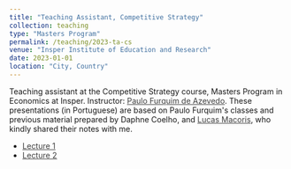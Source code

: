 ```yaml
---
title: "Teaching Assistant, Competitive Strategy"
collection: teaching
type: "Masters Program"
permalink: /teaching/2023-ta-cs
venue: "Insper Institute of Education and Research"
date: 2023-01-01
location: "City, Country"
---
```


Teaching assistant at the Competitive Strategy course, Masters Program in Economics at Insper. Instructor: <a href="https://sites.google.com/view/paulo-f-azevedo/in%C3%ADcio" style="color:black; opacity:.75">Paulo Furquim de Azevedo</a>. These presentations (in Portuguese) are based on Paulo Furquim's classes and previous material prepared by Daphne Coelho, and <a href="https://eaesp.fgv.br/pessoa/lucas-s-macoris" style="color:black; opacity:.75">Lucas Macoris</a>, who kindly shared their notes with me.

- <a href="/files/Monitoria 1 - EC - 2023.pdf" style="color:black; opacity:.75">Lecture 1</a>
- <a href="/files/Monitoria 2 - EC - 2023.pdf" style="color:black; opacity:.75">Lecture 2</a>
